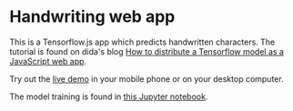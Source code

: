 # Handwriting web app

This is a Tensorflow.js app which predicts handwritten characters. The tutorial is found on dida's blog [How to distribute a Tensorflow model as a JavaScript web app](https://dida.do/blog/how-to-deploy-a-tensorflow-model-as-a-javascript-web-app).

Try out the [live demo](https://raw.githack.com/dida-do/public/master/handwriting_app/web/index.html) in your mobile phone or on your desktop computer.

The model training is found in [this Jupyter notebook](https://github.com/dida-do/public/blob/master/handwriting_app/EMNISTKeras.ipynb).